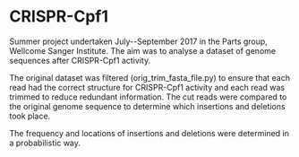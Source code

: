 # CRISPR-Cpf1

Summer project undertaken July--September 2017 in the Parts group, Wellcome Sanger Institute. The aim was to analyse a dataset of genome sequences after CRISPR-Cpf1 activity. 

The original dataset was filtered (orig_trim_fasta_file.py) to ensure that each read had the correct structure for CRISPR-Cpf1 activity and each read was trimmed to reduce redundant information.
The cut reads were compared to the original genome sequence to determine which insertions and deletions took place.

The frequency and locations of insertions and deletions were determined in a probabilistic way.
